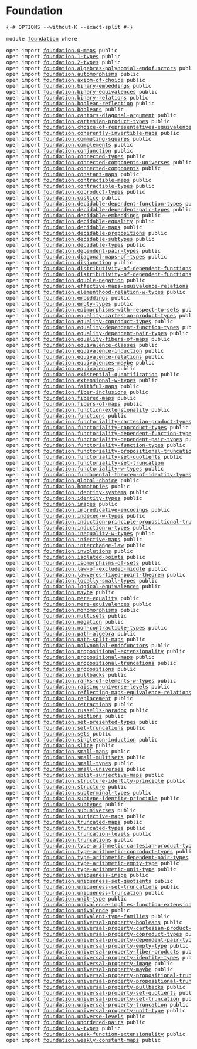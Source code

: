 # Foundation

<pre class="Agda"><a id="23" class="Symbol">{-#</a> <a id="27" class="Keyword">OPTIONS</a> <a id="35" class="Pragma">--without-K</a> <a id="47" class="Pragma">--exact-split</a> <a id="61" class="Symbol">#-}</a>

<a id="66" class="Keyword">module</a> <a id="73" href="foundation.html" class="Module">foundation</a> <a id="84" class="Keyword">where</a>

<a id="91" class="Keyword">open</a> <a id="96" class="Keyword">import</a> <a id="103" href="foundation.0-maps.html" class="Module">foundation.0-maps</a> <a id="121" class="Keyword">public</a>
<a id="128" class="Keyword">open</a> <a id="133" class="Keyword">import</a> <a id="140" href="foundation.1-types.html" class="Module">foundation.1-types</a> <a id="159" class="Keyword">public</a>
<a id="166" class="Keyword">open</a> <a id="171" class="Keyword">import</a> <a id="178" href="foundation.2-types.html" class="Module">foundation.2-types</a> <a id="197" class="Keyword">public</a>
<a id="204" class="Keyword">open</a> <a id="209" class="Keyword">import</a> <a id="216" href="foundation.algebras-polynomial-endofunctors.html" class="Module">foundation.algebras-polynomial-endofunctors</a> <a id="260" class="Keyword">public</a>
<a id="267" class="Keyword">open</a> <a id="272" class="Keyword">import</a> <a id="279" href="foundation.automorphisms.html" class="Module">foundation.automorphisms</a> <a id="304" class="Keyword">public</a>
<a id="311" class="Keyword">open</a> <a id="316" class="Keyword">import</a> <a id="323" href="foundation.axiom-of-choice.html" class="Module">foundation.axiom-of-choice</a> <a id="350" class="Keyword">public</a>
<a id="357" class="Keyword">open</a> <a id="362" class="Keyword">import</a> <a id="369" href="foundation.binary-embeddings.html" class="Module">foundation.binary-embeddings</a> <a id="398" class="Keyword">public</a>
<a id="405" class="Keyword">open</a> <a id="410" class="Keyword">import</a> <a id="417" href="foundation.binary-equivalences.html" class="Module">foundation.binary-equivalences</a> <a id="448" class="Keyword">public</a>
<a id="455" class="Keyword">open</a> <a id="460" class="Keyword">import</a> <a id="467" href="foundation.binary-relations.html" class="Module">foundation.binary-relations</a> <a id="495" class="Keyword">public</a>
<a id="502" class="Keyword">open</a> <a id="507" class="Keyword">import</a> <a id="514" href="foundation.boolean-reflection.html" class="Module">foundation.boolean-reflection</a> <a id="544" class="Keyword">public</a>
<a id="551" class="Keyword">open</a> <a id="556" class="Keyword">import</a> <a id="563" href="foundation.booleans.html" class="Module">foundation.booleans</a> <a id="583" class="Keyword">public</a>
<a id="590" class="Keyword">open</a> <a id="595" class="Keyword">import</a> <a id="602" href="foundation.cantors-diagonal-argument.html" class="Module">foundation.cantors-diagonal-argument</a> <a id="639" class="Keyword">public</a>
<a id="646" class="Keyword">open</a> <a id="651" class="Keyword">import</a> <a id="658" href="foundation.cartesian-product-types.html" class="Module">foundation.cartesian-product-types</a> <a id="693" class="Keyword">public</a>
<a id="700" class="Keyword">open</a> <a id="705" class="Keyword">import</a> <a id="712" href="foundation.choice-of-representatives-equivalence-relation.html" class="Module">foundation.choice-of-representatives-equivalence-relation</a> <a id="770" class="Keyword">public</a>
<a id="777" class="Keyword">open</a> <a id="782" class="Keyword">import</a> <a id="789" href="foundation.coherently-invertible-maps.html" class="Module">foundation.coherently-invertible-maps</a> <a id="827" class="Keyword">public</a>
<a id="834" class="Keyword">open</a> <a id="839" class="Keyword">import</a> <a id="846" href="foundation.commuting-squares.html" class="Module">foundation.commuting-squares</a> <a id="875" class="Keyword">public</a>
<a id="882" class="Keyword">open</a> <a id="887" class="Keyword">import</a> <a id="894" href="foundation.complements.html" class="Module">foundation.complements</a> <a id="917" class="Keyword">public</a>
<a id="924" class="Keyword">open</a> <a id="929" class="Keyword">import</a> <a id="936" href="foundation.conjunction.html" class="Module">foundation.conjunction</a> <a id="959" class="Keyword">public</a>
<a id="966" class="Keyword">open</a> <a id="971" class="Keyword">import</a> <a id="978" href="foundation.connected-types.html" class="Module">foundation.connected-types</a> <a id="1005" class="Keyword">public</a>
<a id="1012" class="Keyword">open</a> <a id="1017" class="Keyword">import</a> <a id="1024" href="foundation.connected-components-universes.html" class="Module">foundation.connected-components-universes</a> <a id="1066" class="Keyword">public</a>
<a id="1073" class="Keyword">open</a> <a id="1078" class="Keyword">import</a> <a id="1085" href="foundation.connected-components.html" class="Module">foundation.connected-components</a> <a id="1117" class="Keyword">public</a>
<a id="1124" class="Keyword">open</a> <a id="1129" class="Keyword">import</a> <a id="1136" href="foundation.constant-maps.html" class="Module">foundation.constant-maps</a> <a id="1161" class="Keyword">public</a>
<a id="1168" class="Keyword">open</a> <a id="1173" class="Keyword">import</a> <a id="1180" href="foundation.contractible-maps.html" class="Module">foundation.contractible-maps</a> <a id="1209" class="Keyword">public</a>
<a id="1216" class="Keyword">open</a> <a id="1221" class="Keyword">import</a> <a id="1228" href="foundation.contractible-types.html" class="Module">foundation.contractible-types</a> <a id="1258" class="Keyword">public</a>
<a id="1265" class="Keyword">open</a> <a id="1270" class="Keyword">import</a> <a id="1277" href="foundation.coproduct-types.html" class="Module">foundation.coproduct-types</a> <a id="1304" class="Keyword">public</a>
<a id="1311" class="Keyword">open</a> <a id="1316" class="Keyword">import</a> <a id="1323" href="foundation.coslice.html" class="Module">foundation.coslice</a> <a id="1342" class="Keyword">public</a>
<a id="1349" class="Keyword">open</a> <a id="1354" class="Keyword">import</a> <a id="1361" href="foundation.decidable-dependent-function-types.html" class="Module">foundation.decidable-dependent-function-types</a> <a id="1407" class="Keyword">public</a>
<a id="1414" class="Keyword">open</a> <a id="1419" class="Keyword">import</a> <a id="1426" href="foundation.decidable-dependent-pair-types.html" class="Module">foundation.decidable-dependent-pair-types</a> <a id="1468" class="Keyword">public</a>
<a id="1475" class="Keyword">open</a> <a id="1480" class="Keyword">import</a> <a id="1487" href="foundation.decidable-embeddings.html" class="Module">foundation.decidable-embeddings</a> <a id="1519" class="Keyword">public</a>
<a id="1526" class="Keyword">open</a> <a id="1531" class="Keyword">import</a> <a id="1538" href="foundation.decidable-equality.html" class="Module">foundation.decidable-equality</a> <a id="1568" class="Keyword">public</a>
<a id="1575" class="Keyword">open</a> <a id="1580" class="Keyword">import</a> <a id="1587" href="foundation.decidable-maps.html" class="Module">foundation.decidable-maps</a> <a id="1613" class="Keyword">public</a>
<a id="1620" class="Keyword">open</a> <a id="1625" class="Keyword">import</a> <a id="1632" href="foundation.decidable-propositions.html" class="Module">foundation.decidable-propositions</a> <a id="1666" class="Keyword">public</a>
<a id="1673" class="Keyword">open</a> <a id="1678" class="Keyword">import</a> <a id="1685" href="foundation.decidable-subtypes.html" class="Module">foundation.decidable-subtypes</a> <a id="1715" class="Keyword">public</a>
<a id="1722" class="Keyword">open</a> <a id="1727" class="Keyword">import</a> <a id="1734" href="foundation.decidable-types.html" class="Module">foundation.decidable-types</a> <a id="1761" class="Keyword">public</a>
<a id="1768" class="Keyword">open</a> <a id="1773" class="Keyword">import</a> <a id="1780" href="foundation.dependent-pair-types.html" class="Module">foundation.dependent-pair-types</a> <a id="1812" class="Keyword">public</a>
<a id="1819" class="Keyword">open</a> <a id="1824" class="Keyword">import</a> <a id="1831" href="foundation.diagonal-maps-of-types.html" class="Module">foundation.diagonal-maps-of-types</a> <a id="1865" class="Keyword">public</a>
<a id="1872" class="Keyword">open</a> <a id="1877" class="Keyword">import</a> <a id="1884" href="foundation.disjunction.html" class="Module">foundation.disjunction</a> <a id="1907" class="Keyword">public</a>
<a id="1914" class="Keyword">open</a> <a id="1919" class="Keyword">import</a> <a id="1926" href="foundation.distributivity-of-dependent-functions-over-coproduct-types.html" class="Module">foundation.distributivity-of-dependent-functions-over-coproduct-types</a> <a id="1996" class="Keyword">public</a>
<a id="2003" class="Keyword">open</a> <a id="2008" class="Keyword">import</a> <a id="2015" href="foundation.distributivity-of-dependent-functions-over-dependent-pairs.html" class="Module">foundation.distributivity-of-dependent-functions-over-dependent-pairs</a> <a id="2085" class="Keyword">public</a>
<a id="2092" class="Keyword">open</a> <a id="2097" class="Keyword">import</a> <a id="2104" href="foundation.double-negation.html" class="Module">foundation.double-negation</a> <a id="2131" class="Keyword">public</a>
<a id="2138" class="Keyword">open</a> <a id="2143" class="Keyword">import</a> <a id="2150" href="foundation.effective-maps-equivalence-relations.html" class="Module">foundation.effective-maps-equivalence-relations</a> <a id="2198" class="Keyword">public</a>
<a id="2205" class="Keyword">open</a> <a id="2210" class="Keyword">import</a> <a id="2217" href="foundation.elementhood-relation-w-types.html" class="Module">foundation.elementhood-relation-w-types</a> <a id="2257" class="Keyword">public</a>
<a id="2264" class="Keyword">open</a> <a id="2269" class="Keyword">import</a> <a id="2276" href="foundation.embeddings.html" class="Module">foundation.embeddings</a> <a id="2298" class="Keyword">public</a>
<a id="2305" class="Keyword">open</a> <a id="2310" class="Keyword">import</a> <a id="2317" href="foundation.empty-types.html" class="Module">foundation.empty-types</a> <a id="2340" class="Keyword">public</a>
<a id="2347" class="Keyword">open</a> <a id="2352" class="Keyword">import</a> <a id="2359" href="foundation.epimorphisms-with-respect-to-sets.html" class="Module">foundation.epimorphisms-with-respect-to-sets</a> <a id="2404" class="Keyword">public</a>
<a id="2411" class="Keyword">open</a> <a id="2416" class="Keyword">import</a> <a id="2423" href="foundation.equality-cartesian-product-types.html" class="Module">foundation.equality-cartesian-product-types</a> <a id="2467" class="Keyword">public</a>
<a id="2474" class="Keyword">open</a> <a id="2479" class="Keyword">import</a> <a id="2486" href="foundation.equality-coproduct-types.html" class="Module">foundation.equality-coproduct-types</a> <a id="2522" class="Keyword">public</a>
<a id="2529" class="Keyword">open</a> <a id="2534" class="Keyword">import</a> <a id="2541" href="foundation.equality-dependent-function-types.html" class="Module">foundation.equality-dependent-function-types</a> <a id="2586" class="Keyword">public</a>
<a id="2593" class="Keyword">open</a> <a id="2598" class="Keyword">import</a> <a id="2605" href="foundation.equality-dependent-pair-types.html" class="Module">foundation.equality-dependent-pair-types</a> <a id="2646" class="Keyword">public</a>
<a id="2653" class="Keyword">open</a> <a id="2658" class="Keyword">import</a> <a id="2665" href="foundation.equality-fibers-of-maps.html" class="Module">foundation.equality-fibers-of-maps</a> <a id="2700" class="Keyword">public</a>
<a id="2707" class="Keyword">open</a> <a id="2712" class="Keyword">import</a> <a id="2719" href="foundation.equivalence-classes.html" class="Module">foundation.equivalence-classes</a> <a id="2750" class="Keyword">public</a>
<a id="2757" class="Keyword">open</a> <a id="2762" class="Keyword">import</a> <a id="2769" href="foundation.equivalence-induction.html" class="Module">foundation.equivalence-induction</a> <a id="2802" class="Keyword">public</a>
<a id="2809" class="Keyword">open</a> <a id="2814" class="Keyword">import</a> <a id="2821" href="foundation.equivalence-relations.html" class="Module">foundation.equivalence-relations</a> <a id="2854" class="Keyword">public</a>
<a id="2861" class="Keyword">open</a> <a id="2866" class="Keyword">import</a> <a id="2873" href="foundation.equivalences-maybe.html" class="Module">foundation.equivalences-maybe</a> <a id="2903" class="Keyword">public</a>
<a id="2910" class="Keyword">open</a> <a id="2915" class="Keyword">import</a> <a id="2922" href="foundation.equivalences.html" class="Module">foundation.equivalences</a> <a id="2946" class="Keyword">public</a>
<a id="2953" class="Keyword">open</a> <a id="2958" class="Keyword">import</a> <a id="2965" href="foundation.existential-quantification.html" class="Module">foundation.existential-quantification</a> <a id="3003" class="Keyword">public</a>
<a id="3010" class="Keyword">open</a> <a id="3015" class="Keyword">import</a> <a id="3022" href="foundation.extensional-w-types.html" class="Module">foundation.extensional-w-types</a> <a id="3053" class="Keyword">public</a>
<a id="3060" class="Keyword">open</a> <a id="3065" class="Keyword">import</a> <a id="3072" href="foundation.faithful-maps.html" class="Module">foundation.faithful-maps</a> <a id="3097" class="Keyword">public</a>
<a id="3104" class="Keyword">open</a> <a id="3109" class="Keyword">import</a> <a id="3116" href="foundation.fiber-inclusions.html" class="Module">foundation.fiber-inclusions</a> <a id="3144" class="Keyword">public</a>
<a id="3151" class="Keyword">open</a> <a id="3156" class="Keyword">import</a> <a id="3163" href="foundation.fibered-maps.html" class="Module">foundation.fibered-maps</a> <a id="3187" class="Keyword">public</a>
<a id="3194" class="Keyword">open</a> <a id="3199" class="Keyword">import</a> <a id="3206" href="foundation.fibers-of-maps.html" class="Module">foundation.fibers-of-maps</a> <a id="3232" class="Keyword">public</a>
<a id="3239" class="Keyword">open</a> <a id="3244" class="Keyword">import</a> <a id="3251" href="foundation.function-extensionality.html" class="Module">foundation.function-extensionality</a> <a id="3286" class="Keyword">public</a>
<a id="3293" class="Keyword">open</a> <a id="3298" class="Keyword">import</a> <a id="3305" href="foundation.functions.html" class="Module">foundation.functions</a> <a id="3326" class="Keyword">public</a>
<a id="3333" class="Keyword">open</a> <a id="3338" class="Keyword">import</a> <a id="3345" href="foundation.functoriality-cartesian-product-types.html" class="Module">foundation.functoriality-cartesian-product-types</a> <a id="3394" class="Keyword">public</a>
<a id="3401" class="Keyword">open</a> <a id="3406" class="Keyword">import</a> <a id="3413" href="foundation.functoriality-coproduct-types.html" class="Module">foundation.functoriality-coproduct-types</a> <a id="3454" class="Keyword">public</a>
<a id="3461" class="Keyword">open</a> <a id="3466" class="Keyword">import</a> <a id="3473" href="foundation.functoriality-dependent-function-types.html" class="Module">foundation.functoriality-dependent-function-types</a> <a id="3523" class="Keyword">public</a>
<a id="3530" class="Keyword">open</a> <a id="3535" class="Keyword">import</a> <a id="3542" href="foundation.functoriality-dependent-pair-types.html" class="Module">foundation.functoriality-dependent-pair-types</a> <a id="3588" class="Keyword">public</a>
<a id="3595" class="Keyword">open</a> <a id="3600" class="Keyword">import</a> <a id="3607" href="foundation.functoriality-function-types.html" class="Module">foundation.functoriality-function-types</a> <a id="3647" class="Keyword">public</a>
<a id="3654" class="Keyword">open</a> <a id="3659" class="Keyword">import</a> <a id="3666" href="foundation.functoriality-propositional-truncation.html" class="Module">foundation.functoriality-propositional-truncation</a> <a id="3716" class="Keyword">public</a>
<a id="3723" class="Keyword">open</a> <a id="3728" class="Keyword">import</a> <a id="3735" href="foundation.functoriality-set-quotients.html" class="Module">foundation.functoriality-set-quotients</a> <a id="3774" class="Keyword">public</a>
<a id="3781" class="Keyword">open</a> <a id="3786" class="Keyword">import</a> <a id="3793" href="foundation.functoriality-set-truncation.html" class="Module">foundation.functoriality-set-truncation</a>
<a id="3833" class="Keyword">open</a> <a id="3838" class="Keyword">import</a> <a id="3845" href="foundation.functoriality-w-types.html" class="Module">foundation.functoriality-w-types</a> <a id="3878" class="Keyword">public</a>
<a id="3885" class="Keyword">open</a> <a id="3890" class="Keyword">import</a> <a id="3897" href="foundation.fundamental-theorem-of-identity-types.html" class="Module">foundation.fundamental-theorem-of-identity-types</a> <a id="3946" class="Keyword">public</a>
<a id="3953" class="Keyword">open</a> <a id="3958" class="Keyword">import</a> <a id="3965" href="foundation.global-choice.html" class="Module">foundation.global-choice</a> <a id="3990" class="Keyword">public</a>
<a id="3997" class="Keyword">open</a> <a id="4002" class="Keyword">import</a> <a id="4009" href="foundation.homotopies.html" class="Module">foundation.homotopies</a> <a id="4031" class="Keyword">public</a>
<a id="4038" class="Keyword">open</a> <a id="4043" class="Keyword">import</a> <a id="4050" href="foundation.identity-systems.html" class="Module">foundation.identity-systems</a> <a id="4078" class="Keyword">public</a>
<a id="4085" class="Keyword">open</a> <a id="4090" class="Keyword">import</a> <a id="4097" href="foundation.identity-types.html" class="Module">foundation.identity-types</a> <a id="4123" class="Keyword">public</a>
<a id="4130" class="Keyword">open</a> <a id="4135" class="Keyword">import</a> <a id="4142" href="foundation.images.html" class="Module">foundation.images</a> <a id="4160" class="Keyword">public</a>
<a id="4167" class="Keyword">open</a> <a id="4172" class="Keyword">import</a> <a id="4179" href="foundation.impredicative-encodings.html" class="Module">foundation.impredicative-encodings</a> <a id="4214" class="Keyword">public</a>
<a id="4221" class="Keyword">open</a> <a id="4226" class="Keyword">import</a> <a id="4233" href="foundation.indexed-w-types.html" class="Module">foundation.indexed-w-types</a> <a id="4260" class="Keyword">public</a>
<a id="4267" class="Keyword">open</a> <a id="4272" class="Keyword">import</a> <a id="4279" href="foundation.induction-principle-propositional-truncation.html" class="Module">foundation.induction-principle-propositional-truncation</a> <a id="4335" class="Keyword">public</a>
<a id="4342" class="Keyword">open</a> <a id="4347" class="Keyword">import</a> <a id="4354" href="foundation.induction-w-types.html" class="Module">foundation.induction-w-types</a> <a id="4383" class="Keyword">public</a>
<a id="4390" class="Keyword">open</a> <a id="4395" class="Keyword">import</a> <a id="4402" href="foundation.inequality-w-types.html" class="Module">foundation.inequality-w-types</a> <a id="4432" class="Keyword">public</a>
<a id="4439" class="Keyword">open</a> <a id="4444" class="Keyword">import</a> <a id="4451" href="foundation.injective-maps.html" class="Module">foundation.injective-maps</a> <a id="4477" class="Keyword">public</a>
<a id="4484" class="Keyword">open</a> <a id="4489" class="Keyword">import</a> <a id="4496" href="foundation.interchange-law.html" class="Module">foundation.interchange-law</a> <a id="4523" class="Keyword">public</a>
<a id="4530" class="Keyword">open</a> <a id="4535" class="Keyword">import</a> <a id="4542" href="foundation.involutions.html" class="Module">foundation.involutions</a> <a id="4565" class="Keyword">public</a>
<a id="4572" class="Keyword">open</a> <a id="4577" class="Keyword">import</a> <a id="4584" href="foundation.isolated-points.html" class="Module">foundation.isolated-points</a> <a id="4611" class="Keyword">public</a>
<a id="4618" class="Keyword">open</a> <a id="4623" class="Keyword">import</a> <a id="4630" href="foundation.isomorphisms-of-sets.html" class="Module">foundation.isomorphisms-of-sets</a> <a id="4662" class="Keyword">public</a>
<a id="4669" class="Keyword">open</a> <a id="4674" class="Keyword">import</a> <a id="4681" href="foundation.law-of-excluded-middle.html" class="Module">foundation.law-of-excluded-middle</a> <a id="4715" class="Keyword">public</a>
<a id="4722" class="Keyword">open</a> <a id="4727" class="Keyword">import</a> <a id="4734" href="foundation.lawveres-fixed-point-theorem.html" class="Module">foundation.lawveres-fixed-point-theorem</a> <a id="4774" class="Keyword">public</a>
<a id="4781" class="Keyword">open</a> <a id="4786" class="Keyword">import</a> <a id="4793" href="foundation.locally-small-types.html" class="Module">foundation.locally-small-types</a> <a id="4824" class="Keyword">public</a>
<a id="4831" class="Keyword">open</a> <a id="4836" class="Keyword">import</a> <a id="4843" href="foundation.logical-equivalences.html" class="Module">foundation.logical-equivalences</a> <a id="4875" class="Keyword">public</a>
<a id="4882" class="Keyword">open</a> <a id="4887" class="Keyword">import</a> <a id="4894" href="foundation.maybe.html" class="Module">foundation.maybe</a> <a id="4911" class="Keyword">public</a>
<a id="4918" class="Keyword">open</a> <a id="4923" class="Keyword">import</a> <a id="4930" href="foundation.mere-equality.html" class="Module">foundation.mere-equality</a> <a id="4955" class="Keyword">public</a>
<a id="4962" class="Keyword">open</a> <a id="4967" class="Keyword">import</a> <a id="4974" href="foundation.mere-equivalences.html" class="Module">foundation.mere-equivalences</a> <a id="5003" class="Keyword">public</a>
<a id="5010" class="Keyword">open</a> <a id="5015" class="Keyword">import</a> <a id="5022" href="foundation.monomorphisms.html" class="Module">foundation.monomorphisms</a> <a id="5047" class="Keyword">public</a>
<a id="5054" class="Keyword">open</a> <a id="5059" class="Keyword">import</a> <a id="5066" href="foundation.multisets.html" class="Module">foundation.multisets</a> <a id="5087" class="Keyword">public</a>
<a id="5094" class="Keyword">open</a> <a id="5099" class="Keyword">import</a> <a id="5106" href="foundation.negation.html" class="Module">foundation.negation</a> <a id="5126" class="Keyword">public</a>
<a id="5133" class="Keyword">open</a> <a id="5138" class="Keyword">import</a> <a id="5145" href="foundation.non-contractible-types.html" class="Module">foundation.non-contractible-types</a> <a id="5179" class="Keyword">public</a>
<a id="5186" class="Keyword">open</a> <a id="5191" class="Keyword">import</a> <a id="5198" href="foundation.path-algebra.html" class="Module">foundation.path-algebra</a> <a id="5222" class="Keyword">public</a>
<a id="5229" class="Keyword">open</a> <a id="5234" class="Keyword">import</a> <a id="5241" href="foundation.path-split-maps.html" class="Module">foundation.path-split-maps</a> <a id="5268" class="Keyword">public</a>
<a id="5275" class="Keyword">open</a> <a id="5280" class="Keyword">import</a> <a id="5287" href="foundation.polynomial-endofunctors.html" class="Module">foundation.polynomial-endofunctors</a> <a id="5322" class="Keyword">public</a>
<a id="5329" class="Keyword">open</a> <a id="5334" class="Keyword">import</a> <a id="5341" href="foundation.propositional-extensionality.html" class="Module">foundation.propositional-extensionality</a> <a id="5381" class="Keyword">public</a>
<a id="5388" class="Keyword">open</a> <a id="5393" class="Keyword">import</a> <a id="5400" href="foundation.propositional-maps.html" class="Module">foundation.propositional-maps</a> <a id="5430" class="Keyword">public</a>
<a id="5437" class="Keyword">open</a> <a id="5442" class="Keyword">import</a> <a id="5449" href="foundation.propositional-truncations.html" class="Module">foundation.propositional-truncations</a> <a id="5486" class="Keyword">public</a>
<a id="5493" class="Keyword">open</a> <a id="5498" class="Keyword">import</a> <a id="5505" href="foundation.propositions.html" class="Module">foundation.propositions</a> <a id="5529" class="Keyword">public</a>
<a id="5536" class="Keyword">open</a> <a id="5541" class="Keyword">import</a> <a id="5548" href="foundation.pullbacks.html" class="Module">foundation.pullbacks</a> <a id="5569" class="Keyword">public</a>
<a id="5576" class="Keyword">open</a> <a id="5581" class="Keyword">import</a> <a id="5588" href="foundation.ranks-of-elements-w-types.html" class="Module">foundation.ranks-of-elements-w-types</a> <a id="5625" class="Keyword">public</a>
<a id="5632" class="Keyword">open</a> <a id="5637" class="Keyword">import</a> <a id="5644" href="foundation.raising-universe-levels.html" class="Module">foundation.raising-universe-levels</a> <a id="5679" class="Keyword">public</a>
<a id="5686" class="Keyword">open</a> <a id="5691" class="Keyword">import</a> <a id="5698" href="foundation.reflecting-maps-equivalence-relations.html" class="Module">foundation.reflecting-maps-equivalence-relations</a> <a id="5747" class="Keyword">public</a>
<a id="5754" class="Keyword">open</a> <a id="5759" class="Keyword">import</a> <a id="5766" href="foundation.replacement.html" class="Module">foundation.replacement</a> <a id="5789" class="Keyword">public</a>
<a id="5796" class="Keyword">open</a> <a id="5801" class="Keyword">import</a> <a id="5808" href="foundation.retractions.html" class="Module">foundation.retractions</a> <a id="5831" class="Keyword">public</a>
<a id="5838" class="Keyword">open</a> <a id="5843" class="Keyword">import</a> <a id="5850" href="foundation.russells-paradox.html" class="Module">foundation.russells-paradox</a> <a id="5878" class="Keyword">public</a>
<a id="5885" class="Keyword">open</a> <a id="5890" class="Keyword">import</a> <a id="5897" href="foundation.sections.html" class="Module">foundation.sections</a> <a id="5917" class="Keyword">public</a>
<a id="5924" class="Keyword">open</a> <a id="5929" class="Keyword">import</a> <a id="5936" href="foundation.set-presented-types.html" class="Module">foundation.set-presented-types</a> <a id="5967" class="Keyword">public</a>
<a id="5974" class="Keyword">open</a> <a id="5979" class="Keyword">import</a> <a id="5986" href="foundation.set-truncations.html" class="Module">foundation.set-truncations</a> <a id="6013" class="Keyword">public</a>
<a id="6020" class="Keyword">open</a> <a id="6025" class="Keyword">import</a> <a id="6032" href="foundation.sets.html" class="Module">foundation.sets</a> <a id="6048" class="Keyword">public</a>
<a id="6055" class="Keyword">open</a> <a id="6060" class="Keyword">import</a> <a id="6067" href="foundation.singleton-induction.html" class="Module">foundation.singleton-induction</a> <a id="6098" class="Keyword">public</a>
<a id="6105" class="Keyword">open</a> <a id="6110" class="Keyword">import</a> <a id="6117" href="foundation.slice.html" class="Module">foundation.slice</a> <a id="6134" class="Keyword">public</a>
<a id="6141" class="Keyword">open</a> <a id="6146" class="Keyword">import</a> <a id="6153" href="foundation.small-maps.html" class="Module">foundation.small-maps</a> <a id="6175" class="Keyword">public</a>
<a id="6182" class="Keyword">open</a> <a id="6187" class="Keyword">import</a> <a id="6194" href="foundation.small-multisets.html" class="Module">foundation.small-multisets</a> <a id="6221" class="Keyword">public</a>
<a id="6228" class="Keyword">open</a> <a id="6233" class="Keyword">import</a> <a id="6240" href="foundation.small-types.html" class="Module">foundation.small-types</a> <a id="6263" class="Keyword">public</a>
<a id="6270" class="Keyword">open</a> <a id="6275" class="Keyword">import</a> <a id="6282" href="foundation.small-universes.html" class="Module">foundation.small-universes</a> <a id="6309" class="Keyword">public</a>
<a id="6316" class="Keyword">open</a> <a id="6321" class="Keyword">import</a> <a id="6328" href="foundation.split-surjective-maps.html" class="Module">foundation.split-surjective-maps</a> <a id="6361" class="Keyword">public</a>
<a id="6368" class="Keyword">open</a> <a id="6373" class="Keyword">import</a> <a id="6380" href="foundation.structure-identity-principle.html" class="Module">foundation.structure-identity-principle</a> <a id="6420" class="Keyword">public</a>
<a id="6427" class="Keyword">open</a> <a id="6432" class="Keyword">import</a> <a id="6439" href="foundation.structure.html" class="Module">foundation.structure</a> <a id="6460" class="Keyword">public</a>
<a id="6467" class="Keyword">open</a> <a id="6472" class="Keyword">import</a> <a id="6479" href="foundation.subterminal-types.html" class="Module">foundation.subterminal-types</a> <a id="6508" class="Keyword">public</a>
<a id="6515" class="Keyword">open</a> <a id="6520" class="Keyword">import</a> <a id="6527" href="foundation.subtype-identity-principle.html" class="Module">foundation.subtype-identity-principle</a> <a id="6565" class="Keyword">public</a>
<a id="6572" class="Keyword">open</a> <a id="6577" class="Keyword">import</a> <a id="6584" href="foundation.subtypes.html" class="Module">foundation.subtypes</a> <a id="6604" class="Keyword">public</a>
<a id="6611" class="Keyword">open</a> <a id="6616" class="Keyword">import</a> <a id="6623" href="foundation.subuniverses.html" class="Module">foundation.subuniverses</a> <a id="6647" class="Keyword">public</a>
<a id="6654" class="Keyword">open</a> <a id="6659" class="Keyword">import</a> <a id="6666" href="foundation.surjective-maps.html" class="Module">foundation.surjective-maps</a> <a id="6693" class="Keyword">public</a>
<a id="6700" class="Keyword">open</a> <a id="6705" class="Keyword">import</a> <a id="6712" href="foundation.truncated-maps.html" class="Module">foundation.truncated-maps</a> <a id="6738" class="Keyword">public</a>
<a id="6745" class="Keyword">open</a> <a id="6750" class="Keyword">import</a> <a id="6757" href="foundation.truncated-types.html" class="Module">foundation.truncated-types</a> <a id="6784" class="Keyword">public</a>
<a id="6791" class="Keyword">open</a> <a id="6796" class="Keyword">import</a> <a id="6803" href="foundation.truncation-levels.html" class="Module">foundation.truncation-levels</a> <a id="6832" class="Keyword">public</a>
<a id="6839" class="Keyword">open</a> <a id="6844" class="Keyword">import</a> <a id="6851" href="foundation.truncations.html" class="Module">foundation.truncations</a> <a id="6874" class="Keyword">public</a>
<a id="6881" class="Keyword">open</a> <a id="6886" class="Keyword">import</a> <a id="6893" href="foundation.type-arithmetic-cartesian-product-types.html" class="Module">foundation.type-arithmetic-cartesian-product-types</a> <a id="6944" class="Keyword">public</a>
<a id="6951" class="Keyword">open</a> <a id="6956" class="Keyword">import</a> <a id="6963" href="foundation.type-arithmetic-coproduct-types.html" class="Module">foundation.type-arithmetic-coproduct-types</a> <a id="7006" class="Keyword">public</a>
<a id="7013" class="Keyword">open</a> <a id="7018" class="Keyword">import</a> <a id="7025" href="foundation.type-arithmetic-dependent-pair-types.html" class="Module">foundation.type-arithmetic-dependent-pair-types</a> <a id="7073" class="Keyword">public</a>
<a id="7080" class="Keyword">open</a> <a id="7085" class="Keyword">import</a> <a id="7092" href="foundation.type-arithmetic-empty-type.html" class="Module">foundation.type-arithmetic-empty-type</a> <a id="7130" class="Keyword">public</a>
<a id="7137" class="Keyword">open</a> <a id="7142" class="Keyword">import</a> <a id="7149" href="foundation.type-arithmetic-unit-type.html" class="Module">foundation.type-arithmetic-unit-type</a> <a id="7186" class="Keyword">public</a>
<a id="7193" class="Keyword">open</a> <a id="7198" class="Keyword">import</a> <a id="7205" href="foundation.uniqueness-image.html" class="Module">foundation.uniqueness-image</a> <a id="7233" class="Keyword">public</a>
<a id="7240" class="Keyword">open</a> <a id="7245" class="Keyword">import</a> <a id="7252" href="foundation.uniqueness-set-quotients.html" class="Module">foundation.uniqueness-set-quotients</a> <a id="7288" class="Keyword">public</a>
<a id="7295" class="Keyword">open</a> <a id="7300" class="Keyword">import</a> <a id="7307" href="foundation.uniqueness-set-truncations.html" class="Module">foundation.uniqueness-set-truncations</a> <a id="7345" class="Keyword">public</a>
<a id="7352" class="Keyword">open</a> <a id="7357" class="Keyword">import</a> <a id="7364" href="foundation.uniqueness-truncation.html" class="Module">foundation.uniqueness-truncation</a> <a id="7397" class="Keyword">public</a>
<a id="7404" class="Keyword">open</a> <a id="7409" class="Keyword">import</a> <a id="7416" href="foundation.unit-type.html" class="Module">foundation.unit-type</a> <a id="7437" class="Keyword">public</a>
<a id="7444" class="Keyword">open</a> <a id="7449" class="Keyword">import</a> <a id="7456" href="foundation.univalence-implies-function-extensionality.html" class="Module">foundation.univalence-implies-function-extensionality</a> <a id="7510" class="Keyword">public</a>
<a id="7517" class="Keyword">open</a> <a id="7522" class="Keyword">import</a> <a id="7529" href="foundation.univalence.html" class="Module">foundation.univalence</a> <a id="7551" class="Keyword">public</a>
<a id="7558" class="Keyword">open</a> <a id="7563" class="Keyword">import</a> <a id="7570" href="foundation.univalent-type-families.html" class="Module">foundation.univalent-type-families</a> <a id="7605" class="Keyword">public</a>
<a id="7612" class="Keyword">open</a> <a id="7617" class="Keyword">import</a> <a id="7624" href="foundation.universal-property-booleans.html" class="Module">foundation.universal-property-booleans</a> <a id="7663" class="Keyword">public</a>
<a id="7670" class="Keyword">open</a> <a id="7675" class="Keyword">import</a> <a id="7682" href="foundation.universal-property-cartesian-product-types.html" class="Module">foundation.universal-property-cartesian-product-types</a> <a id="7736" class="Keyword">public</a>
<a id="7743" class="Keyword">open</a> <a id="7748" class="Keyword">import</a> <a id="7755" href="foundation.universal-property-coproduct-types.html" class="Module">foundation.universal-property-coproduct-types</a> <a id="7801" class="Keyword">public</a>
<a id="7808" class="Keyword">open</a> <a id="7813" class="Keyword">import</a> <a id="7820" href="foundation.universal-property-dependent-pair-types.html" class="Module">foundation.universal-property-dependent-pair-types</a> <a id="7871" class="Keyword">public</a>
<a id="7878" class="Keyword">open</a> <a id="7883" class="Keyword">import</a> <a id="7890" href="foundation.universal-property-empty-type.html" class="Module">foundation.universal-property-empty-type</a> <a id="7931" class="Keyword">public</a>
<a id="7938" class="Keyword">open</a> <a id="7943" class="Keyword">import</a> <a id="7950" href="foundation.universal-property-fiber-products.html" class="Module">foundation.universal-property-fiber-products</a> <a id="7995" class="Keyword">public</a>
<a id="8002" class="Keyword">open</a> <a id="8007" class="Keyword">import</a> <a id="8014" href="foundation.universal-property-identity-types.html" class="Module">foundation.universal-property-identity-types</a> <a id="8059" class="Keyword">public</a>
<a id="8066" class="Keyword">open</a> <a id="8071" class="Keyword">import</a> <a id="8078" href="foundation.universal-property-image.html" class="Module">foundation.universal-property-image</a> <a id="8114" class="Keyword">public</a>
<a id="8121" class="Keyword">open</a> <a id="8126" class="Keyword">import</a> <a id="8133" href="foundation.universal-property-maybe.html" class="Module">foundation.universal-property-maybe</a> <a id="8169" class="Keyword">public</a>
<a id="8176" class="Keyword">open</a> <a id="8181" class="Keyword">import</a> <a id="8188" href="foundation.universal-property-propositional-truncation-into-sets.html" class="Module">foundation.universal-property-propositional-truncation-into-sets</a> <a id="8253" class="Keyword">public</a>
<a id="8260" class="Keyword">open</a> <a id="8265" class="Keyword">import</a> <a id="8272" href="foundation.universal-property-propositional-truncation.html" class="Module">foundation.universal-property-propositional-truncation</a> <a id="8327" class="Keyword">public</a>
<a id="8334" class="Keyword">open</a> <a id="8339" class="Keyword">import</a> <a id="8346" href="foundation.universal-property-pullbacks.html" class="Module">foundation.universal-property-pullbacks</a> <a id="8386" class="Keyword">public</a>
<a id="8393" class="Keyword">open</a> <a id="8398" class="Keyword">import</a> <a id="8405" href="foundation.universal-property-set-quotients.html" class="Module">foundation.universal-property-set-quotients</a> <a id="8449" class="Keyword">public</a>
<a id="8456" class="Keyword">open</a> <a id="8461" class="Keyword">import</a> <a id="8468" href="foundation.universal-property-set-truncation.html" class="Module">foundation.universal-property-set-truncation</a> <a id="8513" class="Keyword">public</a>
<a id="8520" class="Keyword">open</a> <a id="8525" class="Keyword">import</a> <a id="8532" href="foundation.universal-property-truncation.html" class="Module">foundation.universal-property-truncation</a> <a id="8573" class="Keyword">public</a>
<a id="8580" class="Keyword">open</a> <a id="8585" class="Keyword">import</a> <a id="8592" href="foundation.universal-property-unit-type.html" class="Module">foundation.universal-property-unit-type</a> <a id="8632" class="Keyword">public</a>
<a id="8639" class="Keyword">open</a> <a id="8644" class="Keyword">import</a> <a id="8651" href="foundation.universe-levels.html" class="Module">foundation.universe-levels</a> <a id="8678" class="Keyword">public</a>
<a id="8685" class="Keyword">open</a> <a id="8690" class="Keyword">import</a> <a id="8697" href="foundation.unordered-pairs.html" class="Module">foundation.unordered-pairs</a> <a id="8724" class="Keyword">public</a>
<a id="8731" class="Keyword">open</a> <a id="8736" class="Keyword">import</a> <a id="8743" href="foundation.w-types.html" class="Module">foundation.w-types</a> <a id="8762" class="Keyword">public</a>
<a id="8769" class="Keyword">open</a> <a id="8774" class="Keyword">import</a> <a id="8781" href="foundation.weak-function-extensionality.html" class="Module">foundation.weak-function-extensionality</a> <a id="8821" class="Keyword">public</a>
<a id="8828" class="Keyword">open</a> <a id="8833" class="Keyword">import</a> <a id="8840" href="foundation.weakly-constant-maps.html" class="Module">foundation.weakly-constant-maps</a> <a id="8872" class="Keyword">public</a>
</pre>